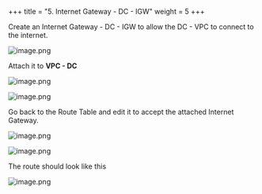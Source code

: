 +++
title = "5. Internet Gateway - DC - IGW"
weight = 5
+++


Create an Internet Gateway - DC - IGW to allow the DC - VPC to connect to the internet.


![image.png](https://prod-files-secure.s3.us-west-2.amazonaws.com/d5da4832-3825-4b06-9f7d-86c687d890a2/2dc2ede2-912f-4c54-983f-33230a1e25f6/image.png?X-Amz-Algorithm=AWS4-HMAC-SHA256&X-Amz-Content-Sha256=UNSIGNED-PAYLOAD&X-Amz-Credential=AKIAT73L2G45HZZMZUHI%2F20240903%2Fus-west-2%2Fs3%2Faws4_request&X-Amz-Date=20240903T171243Z&X-Amz-Expires=3600&X-Amz-Signature=5e82255857c960f30b0dd77192d87620994933b6d0ce81ced5f7ef83251f5b44&X-Amz-SignedHeaders=host&x-id=GetObject)


Attach it to **VPC - DC**


![image.png](https://prod-files-secure.s3.us-west-2.amazonaws.com/d5da4832-3825-4b06-9f7d-86c687d890a2/bc9962b3-3b6b-4146-95ec-fa20b3e0417e/image.png?X-Amz-Algorithm=AWS4-HMAC-SHA256&X-Amz-Content-Sha256=UNSIGNED-PAYLOAD&X-Amz-Credential=AKIAT73L2G45HZZMZUHI%2F20240903%2Fus-west-2%2Fs3%2Faws4_request&X-Amz-Date=20240903T171243Z&X-Amz-Expires=3600&X-Amz-Signature=808ee6fd063f9dc30c3fed4ed1281f0cf9fedfe68b71f6e1b0695e64508d7acf&X-Amz-SignedHeaders=host&x-id=GetObject)


![image.png](https://prod-files-secure.s3.us-west-2.amazonaws.com/d5da4832-3825-4b06-9f7d-86c687d890a2/9d52f744-bcd0-419e-aef7-9cf1383ae06d/image.png?X-Amz-Algorithm=AWS4-HMAC-SHA256&X-Amz-Content-Sha256=UNSIGNED-PAYLOAD&X-Amz-Credential=AKIAT73L2G45HZZMZUHI%2F20240903%2Fus-west-2%2Fs3%2Faws4_request&X-Amz-Date=20240903T171243Z&X-Amz-Expires=3600&X-Amz-Signature=eb984e6f8eb6a0f41ddf38b20ef3054b30cf30323ddf3d8aae3e06fc3f6024b9&X-Amz-SignedHeaders=host&x-id=GetObject)


Go back to the Route Table and edit it to accept the attached Internet Gateway.


![image.png](https://prod-files-secure.s3.us-west-2.amazonaws.com/d5da4832-3825-4b06-9f7d-86c687d890a2/df0364d1-faff-4346-a66f-bd7c3f361296/image.png?X-Amz-Algorithm=AWS4-HMAC-SHA256&X-Amz-Content-Sha256=UNSIGNED-PAYLOAD&X-Amz-Credential=AKIAT73L2G45HZZMZUHI%2F20240903%2Fus-west-2%2Fs3%2Faws4_request&X-Amz-Date=20240903T171244Z&X-Amz-Expires=3600&X-Amz-Signature=e413f796ffb864d88737c17f9f216264d6e556f2ba114260c1b094670595198d&X-Amz-SignedHeaders=host&x-id=GetObject)


![image.png](https://prod-files-secure.s3.us-west-2.amazonaws.com/d5da4832-3825-4b06-9f7d-86c687d890a2/8d516c8e-c307-4d41-8060-10080477035f/image.png?X-Amz-Algorithm=AWS4-HMAC-SHA256&X-Amz-Content-Sha256=UNSIGNED-PAYLOAD&X-Amz-Credential=AKIAT73L2G45HZZMZUHI%2F20240903%2Fus-west-2%2Fs3%2Faws4_request&X-Amz-Date=20240903T171244Z&X-Amz-Expires=3600&X-Amz-Signature=2c03fabf16442f3c8d0f5d424c5c7f3e6962c0275b1e5aa6048c5fc31e15330b&X-Amz-SignedHeaders=host&x-id=GetObject)


The route should look like this


![image.png](https://prod-files-secure.s3.us-west-2.amazonaws.com/d5da4832-3825-4b06-9f7d-86c687d890a2/950790c5-069b-4222-9591-a8819bd38aa7/image.png?X-Amz-Algorithm=AWS4-HMAC-SHA256&X-Amz-Content-Sha256=UNSIGNED-PAYLOAD&X-Amz-Credential=AKIAT73L2G45HZZMZUHI%2F20240903%2Fus-west-2%2Fs3%2Faws4_request&X-Amz-Date=20240903T171244Z&X-Amz-Expires=3600&X-Amz-Signature=331b1e9dfd44b3be7cc7d6e24ead6946bc43f77069655b7e8e29dce46d2de8ea&X-Amz-SignedHeaders=host&x-id=GetObject)


